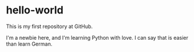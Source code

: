 # hello-world

This is my first repository at GitHub.

I'm a newbie here, and I'm learning Python with love. I can say that is easier than learn German.
